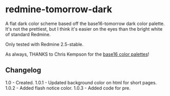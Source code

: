 # redmine-tomorrow-dark

A flat dark color scheme based off the base16-tomorrow dark color palette. It's
not the prettiest, but I think it's easier on the eyes than the bright white of
standard Redmine.

Only tested with Redmine 2.5-stable.

As always, THANKS to Chris Kempson for the [base16 color palettes](http://chriskempson.github.io/base16/)!

## Changelog

1.0 - Created.
1.0.1 - Updated background color on html for short pages.
1.0.2 - Added flash notice color.
1.0.3 - Added code for pre.
